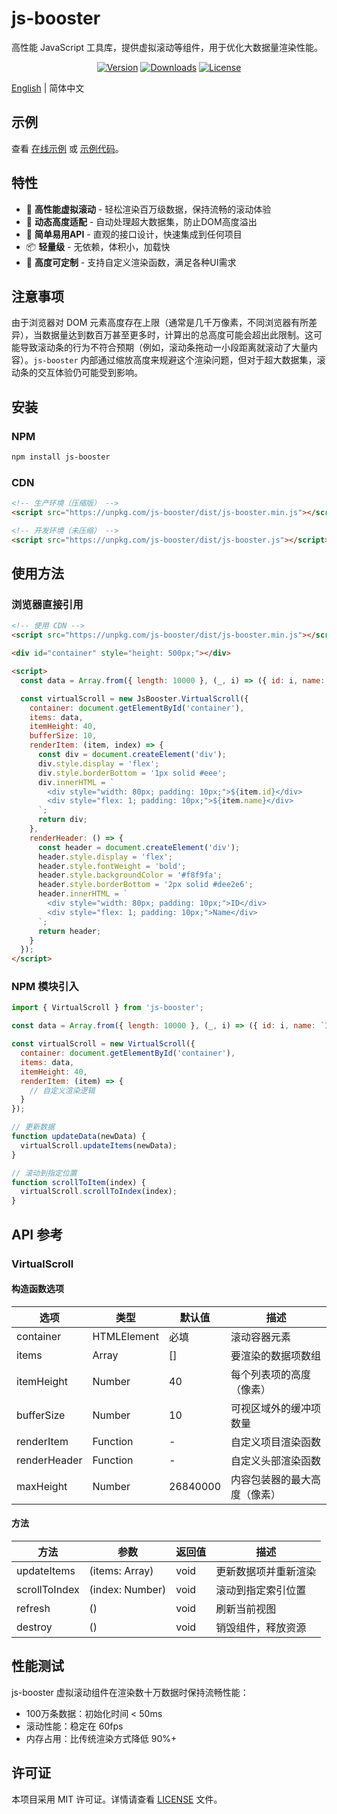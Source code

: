 # js-booster

高性能 JavaScript 工具库，提供虚拟滚动等组件，用于优化大数据量渲染性能。

<p align="center">
  <a href="https://www.npmjs.com/package/js-booster"><img src="https://img.shields.io/npm/v/js-booster.svg" alt="Version"></a>
  <a href="https://www.npmjs.com/package/js-booster"><img src="https://img.shields.io/npm/dm/js-booster.svg" alt="Downloads"></a>
  <a href="https://github.com/cg-zhou/js-booster/blob/main/LICENSE"><img src="https://img.shields.io/npm/l/js-booster.svg" alt="License"></a>
</p>

[English](./README.en.md) | 简体中文

## 示例

查看 [在线示例](https://cg-zhou.github.io/js-booster/examples) 或 [示例代码](https://github.com/cg-zhou/js-booster/tree/main/examples)。

## 特性

- 🚀 **高性能虚拟滚动** - 轻松渲染百万级数据，保持流畅的滚动体验
- 🔄 **动态高度适配** - 自动处理超大数据集，防止DOM高度溢出
- 🎯 **简单易用API** - 直观的接口设计，快速集成到任何项目
- 📦 **轻量级** - 无依赖，体积小，加载快
- 🔧 **高度可定制** - 支持自定义渲染函数，满足各种UI需求

## 注意事项

由于浏览器对 DOM 元素高度存在上限（通常是几千万像素，不同浏览器有所差异），当数据量达到数百万甚至更多时，计算出的总高度可能会超出此限制。这可能导致滚动条的行为不符合预期（例如，滚动条拖动一小段距离就滚动了大量内容）。`js-booster` 内部通过缩放高度来规避这个渲染问题，但对于超大数据集，滚动条的交互体验仍可能受到影响。

## 安装

### NPM

```bash
npm install js-booster
```

### CDN

```html
<!-- 生产环境（压缩版） -->
<script src="https://unpkg.com/js-booster/dist/js-booster.min.js"></script>

<!-- 开发环境（未压缩） -->
<script src="https://unpkg.com/js-booster/dist/js-booster.js"></script>
```

## 使用方法

### 浏览器直接引用

```html
<!-- 使用 CDN -->
<script src="https://unpkg.com/js-booster/dist/js-booster.min.js"></script>

<div id="container" style="height: 500px;"></div>

<script>
  const data = Array.from({ length: 10000 }, (_, i) => ({ id: i, name: `Item ${i}` }));

  const virtualScroll = new JsBooster.VirtualScroll({
    container: document.getElementById('container'),
    items: data,
    itemHeight: 40,
    bufferSize: 10,
    renderItem: (item, index) => {
      const div = document.createElement('div');
      div.style.display = 'flex';
      div.style.borderBottom = '1px solid #eee';
      div.innerHTML = `
        <div style="width: 80px; padding: 10px;">${item.id}</div>
        <div style="flex: 1; padding: 10px;">${item.name}</div>
      `;
      return div;
    },
    renderHeader: () => {
      const header = document.createElement('div');
      header.style.display = 'flex';
      header.style.fontWeight = 'bold';
      header.style.backgroundColor = '#f8f9fa';
      header.style.borderBottom = '2px solid #dee2e6';
      header.innerHTML = `
        <div style="width: 80px; padding: 10px;">ID</div>
        <div style="flex: 1; padding: 10px;">Name</div>
      `;
      return header;
    }
  });
</script>
```

### NPM 模块引入

```javascript
import { VirtualScroll } from 'js-booster';

const data = Array.from({ length: 10000 }, (_, i) => ({ id: i, name: `Item ${i}` }));

const virtualScroll = new VirtualScroll({
  container: document.getElementById('container'),
  items: data,
  itemHeight: 40,
  renderItem: (item) => {
    // 自定义渲染逻辑
  }
});

// 更新数据
function updateData(newData) {
  virtualScroll.updateItems(newData);
}

// 滚动到指定位置
function scrollToItem(index) {
  virtualScroll.scrollToIndex(index);
}
```

## API 参考

### VirtualScroll

#### 构造函数选项

| 选项 | 类型 | 默认值 | 描述 |
|-----|------|-------|------|
| container | HTMLElement | 必填 | 滚动容器元素 |
| items | Array | [] | 要渲染的数据项数组 |
| itemHeight | Number | 40 | 每个列表项的高度（像素） |
| bufferSize | Number | 10 | 可视区域外的缓冲项数量 |
| renderItem | Function | - | 自定义项目渲染函数 |
| renderHeader | Function | - | 自定义头部渲染函数 |
| maxHeight | Number | 26840000 | 内容包装器的最大高度（像素） |

#### 方法

| 方法 | 参数 | 返回值 | 描述 |
|-----|------|-------|------|
| updateItems | (items: Array) | void | 更新数据项并重新渲染 |
| scrollToIndex | (index: Number) | void | 滚动到指定索引位置 |
| refresh | () | void | 刷新当前视图 |
| destroy | () | void | 销毁组件，释放资源 |

## 性能测试

js-booster 虚拟滚动组件在渲染数十万数据时保持流畅性能：

- 100万条数据：初始化时间 < 50ms
- 滚动性能：稳定在 60fps
- 内存占用：比传统渲染方式降低 90%+


## 许可证

本项目采用 MIT 许可证。详情请查看 [LICENSE](LICENSE) 文件。
